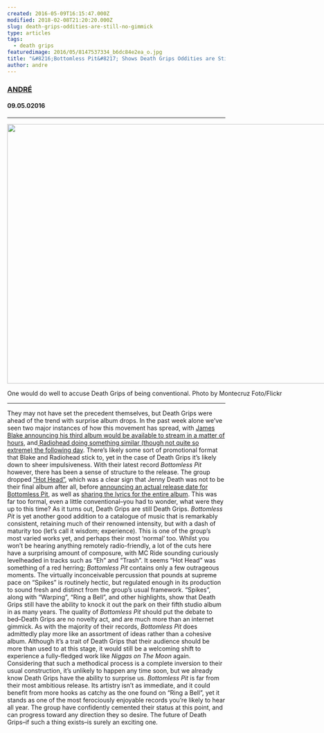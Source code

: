 ```yaml
---
created: 2016-05-09T16:15:47.000Z
modified: 2018-02-08T21:20:20.000Z
slug: death-grips-oddities-are-still-no-gimmick
type: articles
tags:
  - death grips
featuredimage: 2016/05/8147537334_b6dc84e2ea_o.jpg
title: "&#8216;Bottomless Pit&#8217; Shows Death Grips Oddities are Still No Gimmick"
author: andre
---
```

### [ANDRÉ](<https://twitter.com/AndreDack>)
#### 09\.05.02016
------

<div id="attachment_2067" style="width: 902px" class="wp-caption aligncenter"><img class="wp-image-2067" src="http://audioxide.com/wp-content/uploads/2016/05/8147537334_b6dc84e2ea_o.jpg" alt="" width="892" height="600" srcset="https://audioxide.com/wp-content/uploads/2016/05/8147537334_b6dc84e2ea_o.jpg 968w, https://audioxide.com/wp-content/uploads/2016/05/8147537334_b6dc84e2ea_o-300x202.jpg 300w, https://audioxide.com/wp-content/uploads/2016/05/8147537334_b6dc84e2ea_o-768x516.jpg 768w, https://audioxide.com/wp-content/uploads/2016/05/8147537334_b6dc84e2ea_o-800x538.jpg 800w" sizes="(max-width: 892px) 100vw, 892px"><p class="wp-caption-text">One would do well to accuse Death Grips of being conventional. Photo by Montecruz Foto/Flickr</p></div>

------
They may not have set the precedent themselves, but Death Grips were ahead of the trend with surprise album drops. In the past week alone we’ve seen two major instances of how this movement has spread, with [James Blake announcing his third album would be available to stream in a matter of hours](<http://pitchfork.com/news/65268-james-blakes-new-album-the-colour-in-anything-is-out-tonight/>), and[ Radiohead doing something similar (though not quite so extreme) the following day](<http://pitchfork.com/news/65297-radiohead-announce-new-album-release-date-share-daydreaming-video/>). There’s likely some sort of promotional format that Blake and Radiohead stick to, yet in the case of Death Grips it’s likely down to sheer impulsiveness. With their latest record *Bottomless Pit* however, there has been a sense of structure to the release. The group dropped [“Hot Head”](<https://www.youtube.com/watch?v=UQm8qpexnjo>), which was a clear sign that Jenny Death was not to be their final album after all, before [announcing an actual release date for Bottomless Pit](<http://pitchfork.com/news/61741-death-grips-announce-new-album-bottomless-pit-release-date-share-lyrics/>), as well as [sharing the lyrics for the entire album](<http://thirdworlds.net/pit.php>). This was far too formal, even a little conventional–you had to wonder, what were they up to this time?
As it turns out, Death Grips are still Death Grips. *Bottomless Pit* is yet another good addition to a catalogue of music that is remarkably consistent, retaining much of their renowned intensity, but with a dash of maturity too (let’s call it wisdom; experience). This is one of the group’s most varied works yet, and perhaps their most ‘normal’ too. Whilst you won’t be hearing anything remotely radio-friendly, a lot of the cuts here have a surprising amount of composure, with MC Ride sounding curiously levelheaded in tracks such as “Eh” and “Trash”. It seems “Hot Head” was something of a red herring; *Bottomless Pit* contains only a few outrageous moments. The virtually inconceivable percussion that pounds at supreme pace on “Spikes” is routinely hectic, but regulated enough in its production to sound fresh and distinct from the group’s usual framework. “Spikes”, along with “Warping”, “Ring a Bell”, and other highlights, show that Death Grips still have the ability to knock it out the park on their fifth studio album in as many years. The quality of *Bottomless Pit* should put the debate to bed–Death Grips are no novelty act, and are much more than an internet gimmick.
As with the majority of their records, *Bottomless Pit* does admittedly play more like an assortment of ideas rather than a cohesive album. Although it’s a trait of Death Grips that their audience should be more than used to at this stage, it would still be a welcoming shift to experience a fully-fledged work like *Niggas on The Moon* again. Considering that such a methodical process is a complete inversion to their usual construction, it’s unlikely to happen any time soon, but we already know Death Grips have the ability to surprise us. *Bottomless Pit* is far from their most ambitious release. Its artistry isn’t as immediate, and it could benefit from more hooks as catchy as the one found on “Ring a Bell”, yet it stands as one of the most ferociously enjoyable records you’re likely to hear all year. The group have confidently cemented their status at this point, and can progress toward any direction they so desire. The future of Death Grips–if such a thing exists–is surely an exciting one.